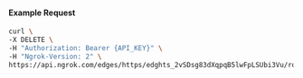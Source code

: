 <!-- Code generated for API Clients. DO NOT EDIT. -->

#### Example Request

```bash
curl \
-X DELETE \
-H "Authorization: Bearer {API_KEY}" \
-H "Ngrok-Version: 2" \
https://api.ngrok.com/edges/https/edghts_2vSDsg83dXqpqB5lwFpLSUbi3Vu/routes/edghtsrt_2vSDsiIu4N2TIIxgP9Q7tfQBmx2/request_headers
```
